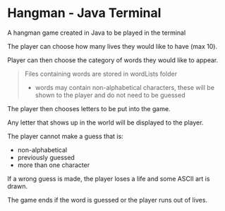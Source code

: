 # Hangman - Java Terminal

A hangman game created in Java to be played in the terminal

The player can choose how many lives they would like to have (max 10).

Player can then choose the category of words they would like to appear.

> Files containing words are stored in wordLists folder
> - words may contain non-alphabetical characters, these will be shown to the player and do not need to be guessed

The player then chooses letters to be put into the game.

Any letter that shows up in the world will be displayed to the player.

The player cannot make a guess that is:
- non-alphabetical
- previously guessed
- more than one character

If a wrong guess is made, the player loses a life and some ASCII art is drawn.

The game ends if the word is guessed or the player runs out of lives.